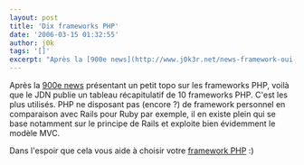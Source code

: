 ```yaml
---
layout: post
title: 'Dix frameworks PHP'
date: '2006-03-15 01:32:55'
author: j0k
tags: '[]'
excerpt: "Après la [900e news](http://www.j0k3r.net/news-framework-oui-mais-lequel-choisir-1149.html) présentant un petit topo sur les frameworks PHP, voilà que le JDN publie un tableau récapitulatif de 10 frameworks PHP.     \nC'est les plus utilisés. PHP ne disposant pas (encore ?) de framework personnel en comparaison avec Rails pour Ruby par exemple, il en existe      …"
---
```


Après la [900e news](http://www.j0k3r.net/news-framework-oui-mais-lequel-choisir-1149.html) présentant un petit topo sur les frameworks PHP, voilà que le JDN publie un tableau récapitulatif de 10 frameworks PHP.
C'est les plus utilisés. PHP ne disposant pas (encore ?) de framework personnel en comparaison avec Rails pour Ruby par exemple, il en existe plein qui se base notamment sur le principe de Rails et exploite bien évidemment le modèle MVC.

Dans l'espoir que cela vous aide à choisir votre [framework PHP](http://developpeur.journaldunet.com/tutoriel/php/060313-php-panorama-frameworks.shtml) :)
